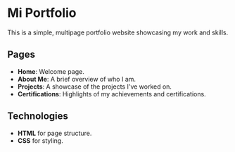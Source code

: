 # Mi Portfolio

This is a simple, multipage portfolio website showcasing my work and skills.

## Pages
- **Home**: Welcome page.
- **About Me**: A brief overview of who I am.
- **Projects**: A showcase of the projects I've worked on.
- **Certifications**: Highlights of my achievements and certifications.

## Technologies
- **HTML** for page structure.
- **CSS** for styling.
